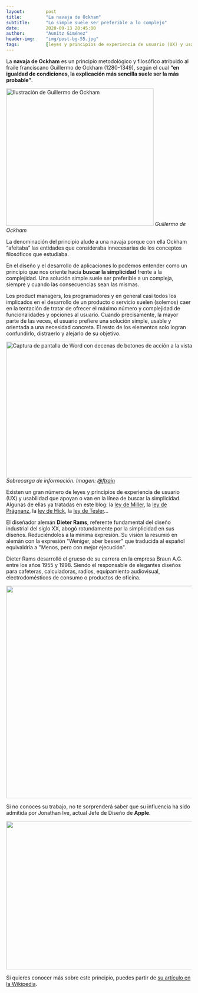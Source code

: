 ```yaml
---
layout:        post
title:         "La navaja de Ockham"
subtitle:      "Lo simple suele ser preferible a lo complejo"
date:          2020-09-13 20:45:00
author:        "Aunitz Giménez"
header-img:    "img/post-bg-55.jpg"
tags:          [leyes y principios de experiencia de usuario (UX) y usabilidad, buenas prácticas de diseño]
---
```


<p>La <strong>navaja de Ockham</strong> es un principio metodológico y filosófico atribuido al fraile franciscano Guillermo de Ockham (1280-1349), según el cual <strong>“en igualdad de condiciones, la explicación más sencilla suele ser la más probable”</strong>.</p>

<p>
    <img src="{{ site.baseurl }}/img/la-navaja-de-ockham-01.jpg" alt="Ilustración de Guillermo de Ockham" width="400" height="373">
    <em>Guillermo de Ockham</em>
</p>

<p>La denominación del principio alude a una navaja porque con ella Ockham “afeitaba” las entidades que consideraba innecesarias de los conceptos filosóficos que estudiaba.</p>

<p>En el diseño y el desarrollo de aplicaciones lo podemos entender como un principio que nos oriente hacia <strong>buscar la simplicidad</strong> frente a la complejidad. Una solución simple suele ser preferible a un compleja, siempre y cuando las consecuencias sean las mismas.</p>

<p>Los product managers, los programadores y en general casi todos los implicados en el desarrollo de un producto o servicio suelen (solemos) caer en la tentación de tratar de ofrecer el máximo número y complejidad de funcionalidades y opciones al usuario. Cuando precisamente, la mayor parte de las veces, el usuario prefiere una solución simple, usable y orientada a una necesidad concreta. El resto de los elementos solo logran confundirlo, distraerlo y alejarlo de su objetivo.</p>

<p>
    <img src="{{ site.baseurl }}/img/la-navaja-de-ockham-02.png" alt="Captura de pantalla de Word con decenas de botones de acción a la vista" width="576" height="368">
    <em>Sobrecarga de información. Imagen: <a href="https://twitter.com/ftrain" target="_blank" rel="noopener noreferrer">@ftrain</a></em>
</p>

<p>Existen un gran número de leyes y principios de experiencia de usuario (UX) y usabilidad que apoyan o van en la línea de buscar la simplicidad. Algunas de ellas ya tratadas en este blog: la <a href="{{ site.baseurl }}{% post_url 2018-01-22-ley-05-ley-de-miller %}">ley de Miller</a>, la <a href="{{ site.baseurl }}{% post_url 2018-01-22-ley-04-ley-de-pragnanz %}">ley de Prägnanz</a>, la <a href="{{ site.baseurl }}{% post_url 2018-01-21-ley-02-ley-de-hick %}">ley de Hick</a>, la <a href="{{ site.baseurl }}{% post_url 2018-01-23-ley-08-ley-de-tesler %}">ley de Tesler</a>…</p>

<p>El diseñador alemán <strong>Dieter Rams</strong>, referente fundamental del diseño industrial del siglo XX, abogó rotundamente por la simplicidad en sus diseños. Reduciéndolos a la mínima expresión. Su visión la resumió en alemán con la expresión "Weniger, aber besser" que traducida al español equivaldría a "Menos, pero con mejor ejecución".</p>

<p>Dieter Rams desarrolló el grueso de su carrera en la empresa Braun A.G. entre los años 1955 y 1998. Siendo el responsable de elegantes diseños para cafeteras, calculadoras, radios, equipamiento audiovisual, electrodomésticos de consumo o productos de oficina.</p>

<p><img src="{{ site.baseurl }}/img/la-navaja-de-ockham-03.jpg" loading="lazy" alt="" width="720" height="576"></p>

<p>Si no conoces su trabajo, no te sorprenderá saber que su influencia ha sido admitida por Jonathan Ive, actual Jefe de Diseño de <strong>Apple</strong>.</p>

<p><img src="{{ site.baseurl }}/img/la-navaja-de-ockham-04.jpg" loading="lazy" alt="" width="720" height="402"></p>

<p>Si quieres conocer más sobre este principio, puedes partir de <a href="https://es.wikipedia.org/wiki/Navaja_de_Ockham" target="_blank" rel="noopener noreferrer">su artículo en la Wikipedia</a>.</p>